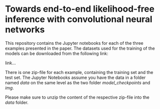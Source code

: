 # Towards end-to-end likelihood-free inference with convolutional neural networks

This repository contains the Jupyter notebooks for each of the three examples presented in the paper. The
datasets used for the training of the models can be downloaded from the following link:

link...

There is one zip-file for each example, containing the training set and the test set. The Jupyter Notebooks assume 
you have the data in a folder named _data_ on the same level as the two folder _model\_checkpoints_ and _img_. 

Please make sure to unzip the content of the respective zip-file into the _data_ folder. 



